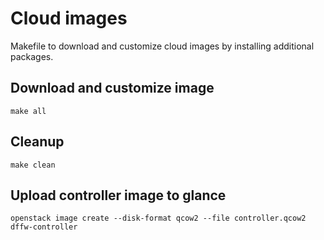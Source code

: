 # Cloud images

Makefile to download and customize cloud images by installing additional packages.

## Download and customize image

```
make all
```

## Cleanup

```
make clean
```


## Upload controller image to glance

```
openstack image create --disk-format qcow2 --file controller.qcow2 dffw-controller
```
